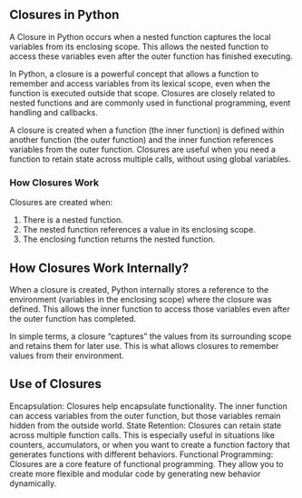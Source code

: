 ## Closures in Python
A Closure in Python occurs when a nested function captures the local variables from its enclosing scope. This allows the nested function to access these variables even after the outer function has finished executing.

In Python, a closure is a powerful concept that allows a function to remember and access variables from its lexical scope, even when the function is executed outside that scope. Closures are closely related to nested functions and are commonly used in functional programming, event handling and callbacks.

A closure is created when a function (the inner function) is defined within another function (the outer function) and the inner function references variables from the outer function. Closures are useful when you need a function to retain state across multiple calls, without using global variables.

### How Closures Work
Closures are created when:  
1. There is a nested function.
2. The nested function references a value in its enclosing scope.
3. The enclosing function returns the nested function.


## How Closures Work Internally?
When a closure is created, Python internally stores a reference to the environment (variables in the enclosing scope) where the closure was defined. This allows the inner function to access those variables even after the outer function has completed.

In simple terms, a closure “captures” the values from its surrounding scope and retains them for later use. This is what allows closures to remember values from their environment.

## Use of Closures
Encapsulation: Closures help encapsulate functionality. The inner function can access variables from the outer function, but those variables remain hidden from the outside world.
State Retention: Closures can retain state across multiple function calls. This is especially useful in situations like counters, accumulators, or when you want to create a function factory that generates functions with different behaviors.
Functional Programming: Closures are a core feature of functional programming. They allow you to create more flexible and modular code by generating new behavior dynamically.
